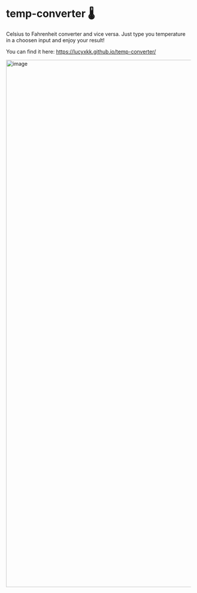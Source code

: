 # temp-converter 🌡️

Celsius to Fahrenheit converter and vice versa. Just type you temperature in a choosen input and enjoy your result!

You can find it here: https://lucyxkk.github.io/temp-converter/

<img width="1437" alt="image" src="https://github.com/lucyxkk/temp-converter/assets/104529211/41d33402-c9d1-4e9f-95d5-f3f8ab1ea2e3">

